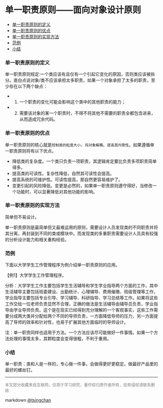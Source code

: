 单一职责原则——面向对象设计原则
================


<!-- TOC -->

- [单一职责原则的定义](#单一职责原则的定义)
- [单一职责原则的优点](#单一职责原则的优点)
- [单一职责原则的实现方法](#单一职责原则的实现方法)
- [范例](#范例)
- [小结](#小结)

<!-- /TOC -->



### 单一职责原则的定义

单一职责原则规定:一个类应该有且仅有一个引起它变化的原因，否则类应该被拆分。直白点说对象/类不应该承担太多职责，如果一个对象承担了太多的职责，至少存在以下两个缺点： 

- 1. 一个职责的变化可能会影响这个类中的其他职责的能力；
- 2. 需要该对象的某一个职责时，不得不将其他不需要的职责全都包含进来，从而造成冗余代码。

### 单一职责原则的优点

单一职责原则的核心就是`控制类的粒度大小`、`将对象解耦`、`提高其内聚性`。如果遵循单一职责原则将有以下优点。 

- 降低类的复杂度。一个类只负责一项职责，其逻辑肯定要比负责多项职责简单得多。
- 提高类的可读性。复杂性降低，自然其可读性会提高。
- 提高系统的可维护性。可读性提高，那自然更容易维护了。
- 变更引起的风险降低。变更是必然的，如果单一职责原则遵守得好，当修改一个功能时，可以显著降低对其他功能的影响。

### 单一职责原则的实现方法

简单但不易设计。

单一职责原则是最简单但又最难运用的原则，需要设计人员发现类的不同职责并将其分离，再封装到不同的类或模块中。而发现类的多重职责需要设计人员具有较强的分析设计能力和相关重构经验。

### 范例

下面以大学学生工作管理程序为例介绍单一职责原则的应用。  
  
【例1】大学学生工作管理程序。  
  
分析：大学学生工作主要包括学生生活辅导和学生学业指导两个方面的工作，其中生活辅导主要包括班委建设、出勤统计、心理辅导、费用催缴、班级管理等工作，学业指导主要包括专业引导、学习辅导、科研指导、学习总结等工作。如果将这些工作交给一位老师负责显然不合理，正确的做法是生活辅导由辅导员负责，学业指导由学业导师负责。这个是在现实已经得到充分理解的一个客观事实，这些工作需要分成两大类并分配给两个不同的导师负责，一方面降低导师的压力，另一方面提高了导师的效率和针对性，也易于扩展其他方面临时的导师设计。

  
注：单一职责同样也适用于方法。一个方法应该尽可能做好一件事情。如果一个方法处理的事情太多，其颗粒度会变得很粗，不利于重用。

### 小结

单一职责：类和人是一样的，专心做一件事，会做得更好更稳定。做最好产品里的最好的螺丝钉。


---
<font size=2 color='grey'>本文部分收藏来自互联网，仅用于学习研究，著作权归原作者所有，如有侵权请联系删除</font>

markdown [@tsingchan](https://github.com/tsingchan) 